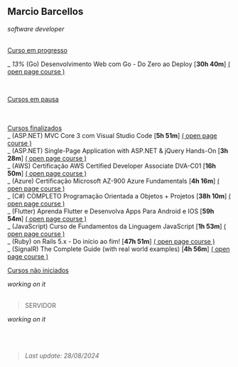 ## Marcio Barcellos 
*software developer*
<br><br>



<ins>Curso em progresso</ins><br>


_ *13%* (Go) Desenvolvimento Web com Go - Do Zero ao Deploy [**30h 40m**]
[( open page course )](https://www.udemy.com/course/desenvolvimento-web-com-go-do-zero-ao-deploy/)<br>

<br>


<ins>Cursos em pausa</ins><br>
<br><br>

<ins>Cursos finalizados</ins><br>
_ (ASP.NET) MVC Core 3 com Visual Studio Code [**5h 51m**]
[( open page course )](https://www.udemy.com/course/aspnet-mvc-core-3-com-visual-studio-code/)<br>
_ (ASP.NET) Single-Page Application with ASP.NET & jQuery Hands-On [**3h 28m**]
[( open page course )](https://www.udemy.com/course/single-page-application-with-aspnet-jquery-hands-on/)<br>
_ (AWS) Certificação AWS Certified Developer Associate DVA-C01 [**16h 50m**]
[( open page course )](https://www.udemy.com/course/certificacao-amazon-aws-certified-developer-associate-2020/)<br>
_ (Azure) Certificação Microsoft AZ-900 Azure Fundamentals [**4h 16m**]
[( open page course )](https://www.udemy.com/course/az-900-preparacao-para-o-exame-microsoft-azure-fundamentals/)<br>
_ (C#) COMPLETO Programação Orientada a Objetos + Projetos [**38h 10m**]
[( open page course )](https://www.udemy.com/course/programacao-orientada-a-objetos-csharp/)<br>
_ (Flutter) Aprenda Flutter e Desenvolva Apps Para Android e IOS [**59h 54m**]
[( open page course )](https://www.udemy.com/course/curso-flutter/)<br>
_ (JavaScript) Curso de Fundamentos da Linguagem JavaScript [**1h 53m**]
[( open page course )](https://www.udemy.com/course/curso-de-fundamentos-da-linguagem-javascript/)<br>
_ (Ruby) on Rails 5.x - Do início ao fim! [**47h 51m**]
[( open page course )](https://www.udemy.com/course/rubyonrails-5x/)<br>
_ (SignalR) The Complete Guide (with real world examples) [**4h 56m**]
[( open page course )](https://www.udemy.com/course/signalr-the-complete-guide/)<br>






<ins>Cursos não iniciados</ins><br>


*working on it*
<br><br>

> SERVIDOR

*working on it*
<br><br><br><br>


<!--
URL: [**projectdev.services**](https://projectdev.services/)<br />
VM com linux - pro link ref contabo
VM (EC2) na Contabo<br />
NGINX, PHP, phpMyAdmin, MariaDB<br />
-->

<!--
- [x] Configurar para rodar aplicações PHP (CI/CD) 
- [x] Configurar para rodar aplicações C# (CI/CD)
- [x] Configurar para rodar aplicações Python (CI/CD)
- [x] Configurar para rodar aplicações Java (CI/CD)
- [x] Configurar para rodar aplicações Ruby (CI/CD)
-->

<!--
![alt text](https://github.com/wiz2k20/wiz2k20/blob/main/atual.jpg?raw=true)
-->

> <em>Last update: 28/08/2024</em>

<!--

- 🔭 I’m currently working on ...
- 🌱 I’m currently learning ...
- 👯 I’m looking to collaborate on ...
- 🤔 I’m looking for help with ...
- 💬 Ask me about ...
- 📫 How to reach me: ...
- 😄 Pronouns: ...
- ⚡ Fun fact: ...
-->

